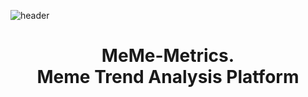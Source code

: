 ![header](https://github.com/user-attachments/assets/527c9c9a-4bf8-4a4d-82a3-9038c823b370)

<h1 align="center" style="border-bottom: none">
    MeMe-Metrics.<br/>Meme Trend Analysis Platform
</h1>
